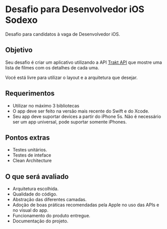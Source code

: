 # Desafio para Desenvolvedor iOS Sodexo
Desafio para candidatos à vaga de Desenvolvedor iOS.

## Objetivo
Seu desafio é criar um aplicativo utilizando a API [Trakt API](http://docs.trakt.apiary.io/) que mostre uma lista de filmes com os detalhes de cada uma.

Vocé está livre para utilizar o layout e a arquitetura que desejar.

## Requerimentos

* Utilizar no máximo 3 bibliotecas
* O app deve ser feito na versão mais recente do Swift e do Xcode.
* Seu app deve suportar devices a partir do iPhone 5s. Não é necessário ser um app universal, pode suportar somente iPhones.

## Pontos extras

* Testes unitários.
* Testes de inteface
* Clean Architecture

## O que será avaliado

* Arquitetura escolhida.
* Qualidade do código.
* Abstração das diferentes camadas.
* Adoção de boas práticas recomendadas pela Apple no uso das APIs e no visual do app.
* Funcionamento do produto entregue.
* Documentação do projeto.
